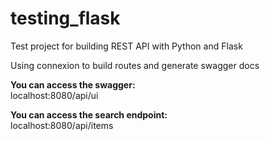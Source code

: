 # testing_flask
Test project for building REST API with Python and Flask

Using connexion to build routes and generate swagger docs

<strong>You can access the swagger:</strong><br>
localhost:8080/api/ui

<strong>You can access the search endpoint:</strong><br>
localhost:8080/api/items
